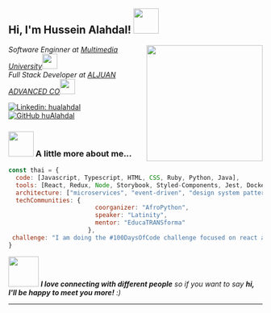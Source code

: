 <h2> Hi, I'm Hussein Alahdal! <img src="https://media.giphy.com/media/mGcNjsfWAjY5AEZNw6/giphy.gif" width="50"></h2>
<img align='right' src="https://media.giphy.com/media/ieyl9zmCjO4b4t6qoY/giphy.gif" width="230">
<p><em>Software Enginner at <a href="http://www.mmu.edu.my">Multimedia University</a><img src="https://media.giphy.com/media/fYSnHlufseco8Fh93Z/giphy.gif" width="30"></br>Full Stack Developer at <a href="">ALJUAN ADVANCED CO</a><img src="https://media.giphy.com/media/WUlplcMpOCEmTGBtBW/giphy.gif" width="30"> 
</em></p>

[![Linkedin: hualahdal](https://img.shields.io/badge/-hualahdal-blue?style=flat-square&logo=Linkedin&logoColor=white&link=https://www.linkedin.com/in/hualahdal/)](https://www.linkedin.com/in/hualahdal/)
[![GitHub huAlahdal](https://img.shields.io/github/followers/thaiane?label=follow&style=social)](https://github.com/huAlahdal)


### <img src="https://media.giphy.com/media/VgCDAzcKvsR6OM0uWg/giphy.gif" width="50"> A little more about me...  

```javascript
const thai = {
  code: [Javascript, Typescript, HTML, CSS, Ruby, Python, Java],
  tools: [React, Redux, Node, Storybook, Styled-Components, Jest, Docker],
  architecture: ["microservices", "event-driven", "design system pattern"],
  techCommunities: {
                        coorganizer: "AfroPython",
                        speaker: "Latinity",
                        mentor: "EducaTRANSforma"
                      },
 challenge: "I am doing the #100DaysOfCode challenge focused on react and typescript"
}
```

<img src="https://media.giphy.com/media/LnQjpWaON8nhr21vNW/giphy.gif" width="60"> <em><b>I love connecting with different people</b> so if you want to say <b>hi, I'll be happy to meet you more!</b> :)</em>

---
